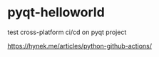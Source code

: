 # pyqt-helloworld
test cross-platform ci/cd on pyqt project


https://hynek.me/articles/python-github-actions/